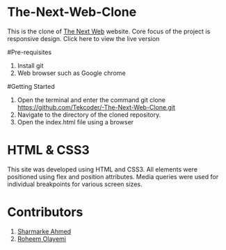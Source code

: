 # The-Next-Web-Clone
This is the clone of <a href="https://thenextweb.com/">The Next Web</a> website. Core focus of the project is responsive design.
Click here to view the live version

#Pre-requisites
1) Install git
2) Web browser such as Google chrome

#Getting Started
1) Open the terminal and enter the command git clone https://github.com/Tekcoder/-The-Next-Web-Clone.git
2) Navigate to the directory of the cloned repository.
3) Open the index.html file using a browser

# HTML & CSS3
This site was developed using HTML and CSS3. All elements were positioned using flex and position attributes. Media queries were used for individual breakpoints for various screen sizes.

# Contributors
1) <a href="https://github.com/mrnadaara">Sharmarke Ahmed</a>
2) <a href="https://github.com/Tekcoder">Roheem Olayemi</a>
